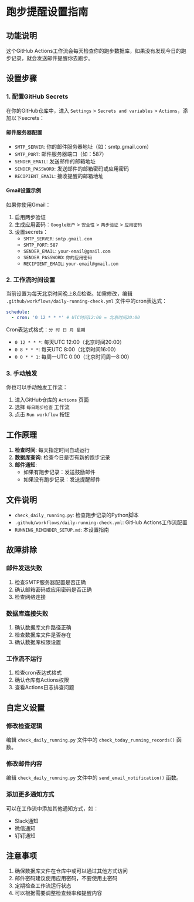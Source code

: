 # 跑步提醒设置指南

## 功能说明

这个GitHub Actions工作流会每天检查你的跑步数据库，如果没有发现今日的跑步记录，就会发送邮件提醒你去跑步。

## 设置步骤

### 1. 配置GitHub Secrets

在你的GitHub仓库中，进入 `Settings` > `Secrets and variables` > `Actions`，添加以下secrets：

#### 邮件服务器配置

- `SMTP_SERVER`: 你的邮件服务器地址（如：smtp.gmail.com）
- `SMTP_PORT`: 邮件服务器端口（如：587）
- `SENDER_EMAIL`: 发送邮件的邮箱地址
- `SENDER_PASSWORD`: 发送邮件的邮箱密码或应用密码
- `RECIPIENT_EMAIL`: 接收提醒的邮箱地址

#### Gmail设置示例

如果你使用Gmail：

1. 启用两步验证
2. 生成应用密码：`Google账户` > `安全性` > `两步验证` > `应用密码`
3. 设置secrets：
   - `SMTP_SERVER`: `smtp.gmail.com`
   - `SMTP_PORT`: `587`
   - `SENDER_EMAIL`: `your-email@gmail.com`
   - `SENDER_PASSWORD`: `你的应用密码`
   - `RECIPIENT_EMAIL`: `your-email@gmail.com`

### 2. 工作流时间设置

当前设置为每天北京时间晚上8点检查。如需修改，编辑 `.github/workflows/daily-running-check.yml` 文件中的cron表达式：

```yaml
schedule:
  - cron: '0 12 * * *' # UTC时间12:00 = 北京时间20:00
```

Cron表达式格式：`分 时 日 月 星期`

- `0 12 * * *`: 每天UTC 12:00（北京时间20:00）
- `0 8 * * *`: 每天UTC 8:00（北京时间16:00）
- `0 0 * * 1`: 每周一UTC 0:00（北京时间周一8:00）

### 3. 手动触发

你也可以手动触发工作流：

1. 进入GitHub仓库的 `Actions` 页面
2. 选择 `每日跑步检查` 工作流
3. 点击 `Run workflow` 按钮

## 工作原理

1. **检查时间**: 每天指定时间自动运行
2. **数据库查询**: 检查今日是否有新的跑步记录
3. **邮件通知**:
   - 如果有跑步记录：发送鼓励邮件
   - 如果没有跑步记录：发送提醒邮件

## 文件说明

- `check_daily_running.py`: 检查跑步记录的Python脚本
- `.github/workflows/daily-running-check.yml`: GitHub Actions工作流配置
- `RUNNING_REMINDER_SETUP.md`: 本设置指南

## 故障排除

### 邮件发送失败

1. 检查SMTP服务器配置是否正确
2. 确认邮箱密码或应用密码是否正确
3. 检查网络连接

### 数据库连接失败

1. 确认数据库文件路径正确
2. 检查数据库文件是否存在
3. 确认数据库权限设置

### 工作流不运行

1. 检查cron表达式格式
2. 确认仓库有Actions权限
3. 查看Actions日志排查问题

## 自定义设置

### 修改检查逻辑

编辑 `check_daily_running.py` 文件中的 `check_today_running_records()` 函数。

### 修改邮件内容

编辑 `check_daily_running.py` 文件中的 `send_email_notification()` 函数。

### 添加更多通知方式

可以在工作流中添加其他通知方式，如：

- Slack通知
- 微信通知
- 钉钉通知

## 注意事项

1. 确保数据库文件在仓库中或可以通过其他方式访问
2. 邮件密码建议使用应用密码，不要使用主密码
3. 定期检查工作流运行状态
4. 可以根据需要调整检查频率和提醒内容
